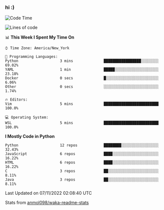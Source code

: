 ### hi :)

<!--START_SECTION:waka-->
![Code Time](http://img.shields.io/badge/Code%20Time-945%20hrs%2021%20mins-blue)

![Lines of code](https://img.shields.io/badge/From%20Hello%20World%20I%27ve%20Written-600%20Thousand%20lines%20of%20code-blue)

📊 **This Week I Spent My Time On** 

```text
⌚︎ Time Zone: America/New_York

💬 Programming Languages: 
Python                   3 mins              █████████████████░░░░░░░░   69.02% 
YAML                     1 min               █████░░░░░░░░░░░░░░░░░░░░   23.18% 
Docker                   0 secs              █░░░░░░░░░░░░░░░░░░░░░░░░   6.06% 
Other                    0 secs              ░░░░░░░░░░░░░░░░░░░░░░░░░   1.74%

🔥 Editors: 
Vim                      5 mins              █████████████████████████   100.0%

💻 Operating System: 
WSL                      5 mins              █████████████████████████   100.0%

```

**I Mostly Code in Python** 

```text
Python                   12 repos            ████████░░░░░░░░░░░░░░░░░   32.43% 
JavaScript               6 repos             ████░░░░░░░░░░░░░░░░░░░░░   16.22% 
HTML                     6 repos             ████░░░░░░░░░░░░░░░░░░░░░   16.22% 
C                        3 repos             ██░░░░░░░░░░░░░░░░░░░░░░░   8.11% 
Java                     3 repos             ██░░░░░░░░░░░░░░░░░░░░░░░   8.11%

```



 Last Updated on 07/11/2022 02:08:40 UTC
<!--END_SECTION:waka-->

Stats from [anmol098/waka-readme-stats](https://github.com/anmol098/waka-readme-stats)